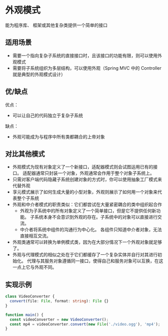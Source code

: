 # 外观模式

能为程序库、 框架或其他复杂类提供一个简单的接口

## 适用场景

- 需要一个指向复杂子系统的直接接口时，且该接口的功能有限，则可以使用外观模式
- 需要将子系统组织为多层结构，可以使用外观（Spring MVC 中的 Controller 就是典型的外观模式设计）

## 优/缺点

优点：

- 可以让自己的代码独立于复杂子系统

缺点：

- 外观可能成为与程序中所有类都耦合的上帝对象

## 对比其他模式

- 外观模式为现有对象定义了一个新接口，适配器模式则会试图运用已有的接口。
  适配器通常只封装一个对象，外观通常会作用于整个对象子系统上。
- 只需对客户端代码隐藏子系统创建对象的方式时，你可以使用抽象工厂模式来代替外观
- 享元模式展示了如何生成大量的小型对象，外观则展示了如何用一个对象来代表整个子系统
- 外观和中介者模式的职责类似：它们都尝试在大量紧密耦合的类中组织起合作
  - 外观为子系统中的所有对象定义了一个简单接口，但是它不提供任何新功能。
    子系统本身不会意识到外观的存在。子系统中的对象可以直接进行交流。
  - 中介者将系统中组件的沟通行为中心化。
    各组件只知道中介者对象，无法直接相互交流。
- 外观类通常可以转换为单例模式类，因为在大部分情况下一个外观对象就足够了。
- 外观与代理模式的相似之处在于它们都缓存了一个复杂实体并自行对其进行初始化。
  代理与其服务对象遵循同一接口，使得自己和服务对象可以互换，在这一点上它与外观不同。

## 实现示例

```ts
class VideoConverter {
  convert(file: File, format: string): File {}
}

function main() {
  const videoConverter = new VideoConverter();
  const mp4 = videoConverter.convert(new File('./video.ogg'), 'mp4');
}
```
